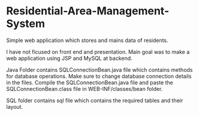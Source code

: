# Residential-Area-Management-System
Simple web application which stores and mains data of residents.

I have not ficused on front end and presentation. Main goal was to make a web application using JSP and MySQL at backend.

Java Folder contains SQLConnectionBean.java file which contains methods for database operations. Make sure to change database connection details in the files.
Compile the SQLConnectionBean.java file and paste the SQLConnectionBean.class file in WEB-INF/classes/bean folder.

SQL folder contains sql file which contains the required tables and their layout.
